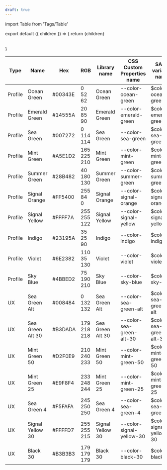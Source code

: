 ```yaml
---
draft: true
---
```


import Table from 'Tags/Table'

<!-- prettier-ignore-start -->

export default ({ children }) => {
  return <Table>{children}</Table>
}

<!-- prettier-ignore-end -->

<!-- This is the Source of the Colors Table -->

<table>
  <thead>
    <tr>
      <th>Type</th>
      <th>Name</th>
      <th>Hex</th>
      <th>RGB</th>
      <th>Library name</th>
      <th>CSS Custom Properties name</th>
      <th>SASS variable name</th>
      <th>Use cases / Notes</th>
  </tr>
</thead>
<tbody>
<tr>
  <td>Profile</td>
  <td>Ocean Green</td>
  <td>#00343E</td>
  <td>0 52 62</td>
  <td>Ocean Green</td>
  <td>--color-ocean-green</td>
  <td>$color-ocean-green</td>
  <td></td>
</tr>
<tr>
  <td>Profile</td>
  <td>Emerald Green</td>
  <td>#14555A</td>
  <td>20 85 90</td>
  <td>Emerald Green</td>
  <td>--color-emerald-green</td>
  <td>$color-emerald-green</td>
  <td></td>
</tr>
  <tr>
    <td>Profile</td>
    <td>Sea Green</td>
    <td>#007272</td>
    <td>0 114 114</td>
    <td>Sea Green</td>
    <td>--color-sea-green</td>
    <td>$color-sea-green</td>
    <td></td>
  </tr>
  <tr>
    <td>Profile</td>
    <td>Mint Green</td>
    <td>#A5E1D2</td>
    <td>165 225 210</td>
    <td>Mint Green</td>
    <td>--color-mint-green</td>
    <td>$color-mint-green</td>
    <td></td>
  </tr>
  <tr>
    <td>Profile</td>
    <td>Summer Green</td>
    <td>#28B482</td>
    <td>40 180 130</td>
    <td>Summer Green</td>
    <td>--color-summer-green</td>
    <td>$color-summer-green</td>
    <td></td>
  </tr>
  <tr>
    <td>Profile</td>
    <td>Signal Orange</td>
    <td>#FF5400</td>
    <td>255 84 0</td>
    <td>Signal Orange</td>
    <td>--color-signal-orange</td>
    <td>$color-signal-orange</td>
    <td></td>
  </tr>
  <tr>
    <td>Profile</td>
    <td>Signal Yellow</td>
    <td>#FFFF7A</td>
    <td>255 255 122</td>
    <td>Signal Yellow</td>
    <td>--color-signal-yellow</td>
    <td>$color-signal-yellow</td>
    <td></td>
  </tr>
  <tr>
    <td>Profile</td>
    <td>Indigo</td>
    <td>#23195A</td>
    <td>35 25 90</td>
    <td>Indigo</td>
    <td>--color-indigo</td>
    <td>$color-indigo</td>
    <td></td>
  </tr>
  <tr>
    <td>Profile</td>
    <td>Violet</td>
    <td>#6E2382</td>
    <td>110 35 130</td>
    <td>Violet</td>
    <td>--color-violet</td>
    <td>$color-violet</td>
    <td></td>
  </tr>
  <tr>
    <td>Profile</td>
    <td>Sky Blue</td>
    <td>#4BBED2</td>
    <td>75 190 210</td>
    <td>Sky Blue</td>
    <td>--color-sky-blue</td>
    <td>$color-sky-blue</td>
    <td></td>
  </tr>
  <tr>
    <td>UX</td>
    <td>Sea Green Alt</td>
    <td>#008484</td>
    <td>0 132 132</td>
    <td>Sea Green Alt</td>
    <td>--color-sea-green-alt</td>
    <td>$color-sea-green-alt</td>
    <td></td>
  </tr>
  <tr>
  <td>UX</td>
  <td>Sea Green Alt 30</td>
  <td>#B3DADA</td>
  <td>179 218 218</td>
  <td>Sea Green Alt 30</td>
  <td>--color-sea-green-alt-30</td>
  <td>$color-sea-green-alt-30</td>
  <td></td>
  </tr>
  <tr>
    <td>UX</td>
    <td>Mint Green 50</td>
    <td>#D2F0E9</td>
    <td>210 240 233</td>
    <td>Mint Green 50</td>
    <td>--color-mint-green-50</td>
    <td>$color-mint-green-50</td>
    <td></td>
  </tr>
  <tr>
    <td>UX</td>
    <td>Mint Green 25</td>
    <td>#E9F8F4</td>
    <td>233 248 244</td>
    <td>Mint Green 25</td>
    <td>--color-mint-green-25</td>
    <td>$color-mint-green-25</td>
    <td></td>
  </tr>
  <tr>
  <td>UX</td>
  <td>Sea Green 4</td>
  <td>#F5FAFA</td>
  <td>245 250 250</td>
  <td>Sea Green 4</td>
  <td>--color-sea-green-4</td>
  <td>$color-sea-green-4</td>
  <td></td>
  </tr>
  <tr>
  <td>UX</td>
  <td>Signal Yellow 30</td>
  <td>#FFFFD7</td>
  <td>255 255 215</td>
  <td>Signal Yellow 30</td>
  <td>--color-signal-yellow-30</td>
  <td>$color-signal-yellow-30</td>
  <td></td>
  </tr>
  <tr>
  <td>UX</td>
  <td>Black 30</td>
  <td>#B3B3B3</td>
  <td>179 179 179</td>
  <td>Black 30</td>
  <td>--color-black-30</td>
  <td>$color-black-30</td>
  <td></td>
  </tr>
</tbody>
</table>
